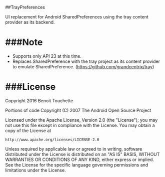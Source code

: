 ##TrayPreferences

UI replacement for Android SharedPreferences using the tray content provider as its backend.

  
###Note
===

* Supports only API 23 at this time.
* Replaces SharedPreference with the tray project as its content provider to emulate SharedPreference. (https://github.com/grandcentrix/tray)

  
###License
===

Copyright 2016 Benoit Touchette 

Portions of code Copyright (C) 2007 The Android Open Source Project


Licensed under the Apache License, Version 2.0 (the "License");
you may not use this file except in compliance with the License.
You may obtain a copy of the License at

    http://www.apache.org/licenses/LICENSE-2.0

Unless required by applicable law or agreed to in writing, software
distributed under the License is distributed on an "AS IS" BASIS,
WITHOUT WARRANTIES OR CONDITIONS OF ANY KIND, either express or implied.
See the License for the specific language governing permissions and
limitations under the License.

